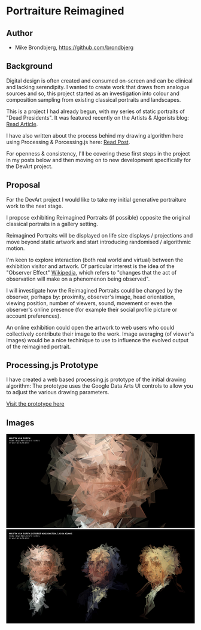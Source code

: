 # Portraiture Reimagined

## Author
- Mike Brondbjerg, https://github.com/brondbjerg

## Background
Digital design is often created and consumed on-screen and can be clinical and lacking serendipity. I wanted to create work that draws from analogue sources and so, this project started as an investigation into colour and composition sampling from existing classical portraits and landscapes.

This is a project I had already begun, with my series of static portraits of "Dead Presidents".
It was featured recently on the Artists & Algorists blog: [Read Article](http://artistsandalgorists.com/dead-presidents/ "Link to article").

I have also written about the process behind my drawing algorithm here using Processing & Porcessing.js here: [Read Post](hhttp://www.brondbjerg.co.uk/blog/2014/02/generative-portraits-with-processing-js/ "Link to post").

For openness & consistency, I'll be covering these first steps in the project in my posts below and then moving on to new development specifically for the DevArt project.

## Proposal
For the DevArt project I would like to take my initial generative portraiture work to the next stage.

I propose exhibiting Reimagined Portraits (if possible) opposite the original classical portraits in a gallery setting.

Reimagined Portraits will be displayed on life size displays / projections and move beyond static artwork and start introducing randomised / algorithmic motion.

I'm keen to explore interaction (both real world and virtual) between the exhibition visitor and artwork.
Of particular interest is the idea of the "Observer Effect" [Wikipedia](http://en.wikipedia.org/wiki/Observer_effect "Link to article"), which refers to "changes that the act of observation will make on a phenomenon being observed".

I will investigate how the Reimagined Portraits could be changed by the observer, perhaps by: proximity, observer's image, head orientation, viewing position, number of viewers, sound, movement or even the observer's online presence (for example their social profile picture or account preferences).

An online exhibition could open the artwork to web users who could collectively contribute their image to the work. 
Image averaging (of viewer's images) would be a nice techinique to use to influence the evolved output of the reimagined portrait.


## Processing.js Prototype
I have created a web based processing.js prototype of the initial drawing algorithm:
The prototype uses the Google Data Arts UI controls to allow you to adjust the various drawing parameters.

[Visit the prototype here](http://www.brondbjerg.co.uk/demos/labs/generative-portraits/ "Prototype")

## Images
![Generative Portrait](project_images/001_MartinVanBuren.jpg?raw=true "Project Image")
![Generative Portrait](project_images/002_presSeries.jpg?raw=true "Project Image")


